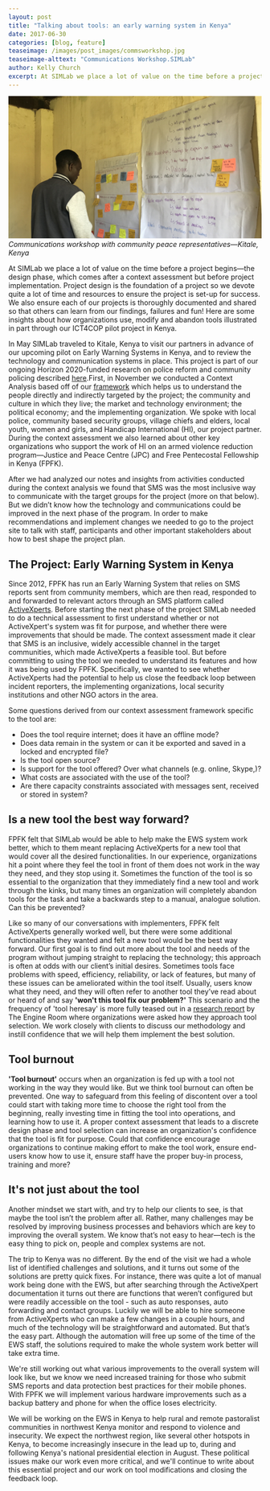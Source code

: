 ```yaml
---
layout: post
title: "Talking about tools: an early warning system in Kenya"
date: 2017-06-30
categories: [blog, feature]
teaseimage: /images/post_images/commsworkshop.jpg
teaseimage-alttext: "Communications Workshop.SIMLab"
author: Kelly Church
excerpt: At SIMLab we place a lot of value on the time before a project begins&mdash;the design phase, which comes after a context assessment but before project implementation. Project design is the foundation of a project so we devote quite a lot of time and resources to ensure the project is set-up for success. We also ensure each of our projects is thoroughly documented and shared so that others can learn from our findings, failures and fun! Here are some insights about how organizations use, modify and abandon tools illustrated in part through our ICT4COP pilot project in Kenya.
---
```

![Comms workshop](/images/post_images/commsworkshop.jpg)
*Communications workshop with community peace representatives&mdash;Kitale, Kenya*

At SIMLab we place a lot of value on the time before a project begins&mdash;the design phase, which comes after a context assessment but before project implementation. Project design is the foundation of a project so we devote quite a lot of time and resources to ensure the project is set-up for success. We also ensure each of our projects is thoroughly documented and shared so that others can learn from our findings, failures and fun! Here are some insights about how organizations use, modify and abandon tools illustrated in part through our ICT4COP pilot project in Kenya.

In May SIMLab traveled to Kitale, Kenya to visit our partners in advance of our upcoming pilot on Early Warning Systems in Kenya, and to review the technology and communication systems in place. This project is part of our ongoing Horizon 2020-funded research on police reform and community policing described [here](http://simlab.org/blog/2017/01/31/icts-and-human-security/).First, in November we conducted a Context Analysis based off of our [framework](http://simlab.org/resources/contextanalysis/) which helps us to understand the people directly and indirectly targeted by the project; the community and culture in which they live; the market and technology environment; the political economy; and the implementing organization. We spoke with local police, community based security groups, village chiefs and elders, local youth, women and girls, and Handicap International (HI), our project partner. During the context assessment we also learned about other key organizations who support the work of HI on an armed violence reduction program&mdash;Justice and Peace Centre (JPC) and Free Pentecostal Fellowship in Kenya (FPFK).

After we had analyzed our notes and insights from activities conducted during the context analysis we found that SMS was the most inclusive way to communicate with the target groups for the project (more on that below). But we didn’t know how the technology and communications could be improved in the next phase of the program. In order to make recommendations and implement changes we needed to go to the project site to talk with staff, participants and other important stakeholders about how to best shape the project plan.

## The Project: Early Warning System in Kenya
Since 2012, FPFK has run an Early Warning System that relies on SMS reports sent from community members, which are then read, responded to and forwarded to relevant actors through an SMS platform called [ActiveXperts](https://www.activexperts.com/). Before starting the next phase of the project SIMLab needed to do a technical assessment to first understand whether or not ActiveXpert's system was fit for purpose, and whether there were improvements that should be made.  The context assessment made it clear that SMS is an inclusive, widely accessible channel in the target communities, which made ActiveXperts a feasible tool. But before committing to using the tool we needed to understand its features and how it was being used by FPFK. Specifically, we wanted to see whether ActiveXperts had the potential to help us close the feedback loop between incident reporters, the implementing organizations, local security institutions and other NGO actors in the area.

Some questions derived from our context assessment framework specific to the tool are:
* Does the tool require internet; does it have an offline mode?
* Does data remain in the system or can it be exported and saved in a locked and encrypted file?
* Is the tool open source?
* Is support for the tool offered? Over what channels (e.g. online, Skype,)?
* What costs are associated with the use of the tool?
* Are there capacity constraints associated with messages sent, received or stored in system?

## Is a new tool the best way forward?
FPFK felt that SIMLab would be able to help make the EWS system work better, which to them meant replacing ActiveXperts for a new tool that would cover all the desired functionalities.  In our experience, organizations hit a point where they feel the tool in front of them does not work in the way they need, and they stop using it. Sometimes the function of the tool is so essential to the organization that they immediately find a new tool and work through the kinks, but many times an organization will completely abandon tools for the task and take a backwards step to a manual, analogue solution. Can this be prevented?

Like so many of our conversations with implementers, FPFK felt ActiveXperts generally worked well, but there were some additional functionalities they wanted and felt a new tool would be the best way forward. Our first goal is to find out more about the tool and needs of the program without jumping straight to replacing the technology; this approach is often at odds with our client’s initial desires. Sometimes tools face problems with speed, efficiency, reliability, or lack of features, but many of these issues can be ameliorated within the tool itself. Usually, users know what they need, and they will often refer to another tool they’ve read about or heard of and say **'won't this tool fix our problem?'** This scenario and the frequency of 'tool heresay' is more fully teased out in a [research report](https://opendocs.ids.ac.uk/opendocs/bitstream/handle/123456789/10283/The_Engine_Room_Tool_selection_Research_Report_full.pdf?sequence=9) by The Engine Room where organizations were asked how they approach tool selection. We work closely with clients to discuss our methodology and instill confidence that we will help them implement the best solution.

## Tool burnout
**'Tool burnout'** occurs when an organization is fed up with a tool not working in the way they would like. But we think tool burnout can often be prevented. One way to safeguard from this feeling of discontent over a tool could start with taking more time to choose the right tool from the beginning, really investing time in fitting the tool into operations, and learning how to use it. A proper context assessment that leads to a discrete design phase and tool selection can increase an organization's confidence that the tool is fit for purpose. Could that confidence encourage organizations to continue making effort to make the tool work, ensure end-users know how to use it, ensure staff have the proper buy-in process, training and more?

## It's not just about the tool
Another mindset we start with, and try to help our clients to see, is that maybe the tool isn’t the problem after all. Rather, many challenges may be resolved by improving business processes and behaviors which are key to improving the overall system. We know that’s not easy to hear&mdash;tech is the easy thing to pick on, people and complex systems are not.

The trip to Kenya was no different. By the end of the visit we had a whole list of identified challenges and solutions, and it turns out some of the solutions are pretty quick fixes. For instance, there was quite a lot of manual work being done with the EWS, but after searching through the ActiveXpert documentation it turns out there are functions that weren’t configured but were readily accessible on the tool - such as auto responses, auto forwarding and contact groups. Luckily we will be able to hire someone from ActiveXperts who can make a few changes in a couple hours, and much of the technology will be straightforward and automated. But that’s the easy part. Although the automation will free up some of the time of the EWS staff, the solutions required to make the whole system work better will take extra time.

We're still working out what various improvements to the overall system will look like, but we know we need increased training for those who submit SMS reports and data protection best practices for their mobile phones. With FPFK we will implement various hardware improvements such as a backup battery and phone for when the office loses electricity.  

We will be working on the EWS in Kenya to help rural and remote pastoralist communities in northwest Kenya monitor and respond to violence and insecurity. We expect the northwest region, like several other hotspots in Kenya, to become increasingly insecure in the lead up to, during and following Kenya's national presidential election in August. These political issues make our work even more critical, and we'll continue to write about this essential project and our work on tool modifications and closing the feedback loop.
